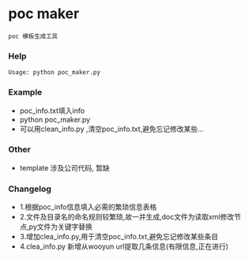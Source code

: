 poc maker
===========

    poc 模板生成工具

### Help
    Usage: python poc_maker.py

### Example
* poc_info.txt填入info
* python poc_maker.py
* 可以用clean_info.py ,清空poc_info.txt,避免忘记修改某些...


### Other
* template 涉及公司代码, 暂缺

### Changelog
* 1.根据poc_info信息填入必需的繁琐信息表格
* 2.文件及目录名的命名规则较繁琐,故一并生成,doc文件为读取xml修改节点,py文件为关键字替换
* 3.增加clea_info.py,用于清空poc_info.txt,避免忘记修改某些条目
* 4.clea_info.py 新增从wooyun url提取几条信息(有限信息,正在进行)

